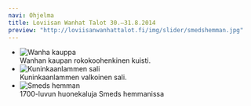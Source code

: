 ```yaml
---
navi: Ohjelma
title: Loviisan Wanhat Talot 30.–31.8.2014
preview: "http://loviisanwanhattalot.fi/img/slider/smedshemman.jpg"
---
```


<ul class="example-orbit" data-orbit>
  <li>
    <img src="/img/slider/kuisti.jpg" alt="Wanha kauppa" />
    <div class="orbit-caption">
      Wanhan kaupan rokokoohenkinen kuisti.
    </div>
  </li>
  <li>
    <img src="/img/slider/kuninkaanlampi.jpg" alt="Kuninkaanlammen sali" />
    <div class="orbit-caption">
      Kuninkaanlammen valkoinen sali.
    </div>
  </li>
  <li>
    <img src="/img/slider/smedshemman.jpg" alt="Smeds hemman" />
    <div class="orbit-caption">
      1700-luvun huonekaluja Smeds hemmanissa
    </div>
  </li>
</ul>
